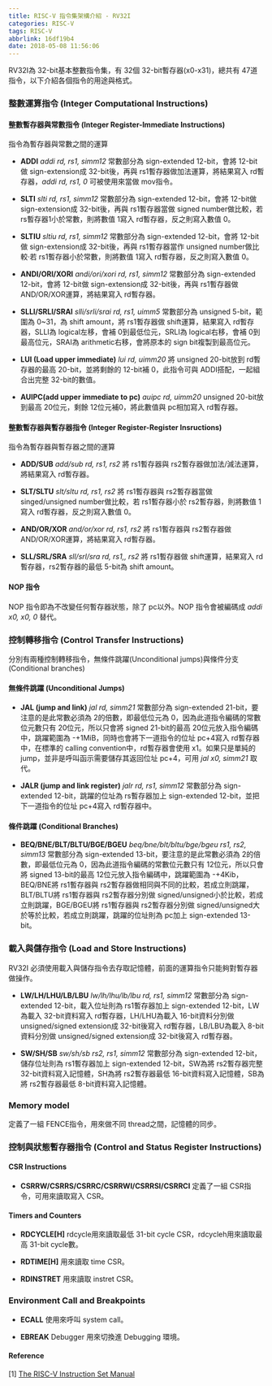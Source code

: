 ```yaml
---
title: RISC-V 指令集架構介紹 - RV32I
categories: RISC-V
tags: RISC-V
abbrlink: 16df19b4
date: 2018-05-08 11:56:06
---
```



RV32I為 32-bit基本整數指令集，有 32個 32-bit暫存器(x0-x31)，總共有 47道指令，以下介紹各個指令的用途與格式。

### 整數運算指令 (Integer Computational Instructions)

#### 整數暫存器與常數指令 (Integer Register-Immediate Instructions)

指令為暫存器與常數之間的運算

* **ADDI**
    *addi rd, rs1, simm12*
    常數部分為 sign-extended 12-bit，會將 12-bit做 sign-extension成 32-bit後，再與 rs1暫存器做加法運算，將結果寫入 rd暫存器，*addi rd, rs1, 0* 可被使用來當做 mov指令。

* **SLTI**
    *slti rd, rs1, simm12*
    常數部分為 sign-extended 12-bit，會將 12-bit做 sign-extension成 32-bit後，再與 rs1暫存器當做 signed number做比較，若 rs暫存器1小於常數，則將數值 1寫入 rd暫存器，反之則寫入數值 0。

* **SLTIU**
    *sltiu rd, rs1, simm12*
    常數部分為 sign-extended 12-bit，會將 12-bit做 sign-extension成 32-bit後，再與 rs1暫存器當作 unsigned number做比較·若 rs1暫存器小於常數，則將數值 1寫入 rd暫存器，反之則寫入數值 0。

* **ANDI/ORI/XORI**
    *andi/ori/xori rd, rs1, simm12*
    常數部分為 sign-extended 12-bit，會將 12-bit做 sign-extension成 32-bit後，再與 rs1暫存器做 AND/OR/XOR運算，將結果寫入 rd暫存器。

* **SLLI/SRLI/SRAI**
    *slli/srli/srai rd, rs1, uimm5*
    常數部分為 unsigned 5-bit，範圍為 0~31，為 shift amount，將 rs1暫存器做 shift運算，結果寫入 rd暫存器，SLLI為 logical左移，會補 0到最低位元，SRLI為 logical右移，會補 0到最高位元，SRAI為 arithmetic右移，會將原本的 sign bit複製到最高位元。

* **LUI (Load upper immediate)**
    *lui rd, uimm20*
    將 unsigned 20-bit放到 rd暫存器的最高 20-bit，並將剩餘的 12-bit補 0，此指令可與 ADDI搭配，一起組合出完整 32-bit的數值。

* **AUIPC(add upper immediate to pc)**
    *auipc rd, uimm20*
    unsigned 20-bit放到最高 20位元，剩餘 12位元補0，將此數值與 pc相加寫入 rd暫存器。

#### 整數暫存器與暫存器指令 (Integer Register-Register Insructions)

指令為暫存器與暫存器之間的運算

* **ADD/SUB**
    *add/sub rd, rs1, rs2*
    將 rs1暫存器與 rs2暫存器做加法/減法運算，將結果寫入 rd暫存器。

* **SLT/SLTU**
    *slt/sltu rd, rs1, rs2*
    將 rs1暫存器與 rs2暫存器當做 singed/unsigned number做比較，若 rs1暫存器小於 rs2暫存器，則將數值 1寫入 rd暫存器，反之則寫入數值 0。

* **AND/OR/XOR**
    *and/or/xor rd, rs1, rs2*
    將 rs1暫存器與 rs2暫存器做 AND/OR/XOR運算，將結果寫入 rd暫存器。

* **SLL/SRL/SRA**
    *sll/srl/sra rd, rs1,, rs2*
    將 rs1暫存器做 shift運算，結果寫入 rd暫存器，rs2暫存器的最低 5-bit為 shift amount。

#### NOP 指令

NOP 指令即為不改變任何暫存器狀態，除了 pc以外。NOP 指令會被編碼成 *addi x0, x0, 0* 替代。

### 控制轉移指令 (Control Transfer Instructions)

分別有兩種控制轉移指令，無條件跳躍(Unconditional jumps)與條件分支(Conditional branches)

#### 無條件跳躍 (Unconditional Jumps)

* **JAL (jump and link)**
   *jal rd, simm21*
   常數部分為 sign-extended 21-bit，要注意的是此常數必須為 2的倍數，即最低位元為 0，因為此道指令編碼的常數位元數只有 20位元，所以只會將 signed 21-bit的最高 20位元放入指令編碼中，跳躍範圍為 -+1MiB，同時也會將下一道指令的位址 pc+4寫入 rd暫存器中，在標準的 calling convention中，rd暫存器會使用 x1。如果只是單純的 jump，並非是呼叫函示需要儲存其返回位址 pc+4，可用 *jal x0, simm21* 取代。

* **JALR (jump and link register)**
    *jalr rd, rs1, simm12*
    常數部分為 sign-extended 12-bit，跳躍的位址為 rs暫存器加上 sign-extended 12-bit，並把下一道指令的位址 pc+4寫入 rd暫存器中。

#### 條件跳躍 (Conditional Branches)

* **BEQ/BNE/BLT/BLTU/BGE/BGEU**
    *beq/bne/blt/bltu/bge/bgeu rs1, rs2, simm13*
    常數部分為 sign-extended 13-bit，要注意的是此常數必須為 2的倍數，即最低位元為 0，因為此道指令編碼的常數位元數只有 12位元，所以只會將 signed 13-bit的最高 12位元放入指令編碼中，跳躍範圍為 -+4Kib，BEQ/BNE將 rs1暫存器與 rs2暫存器做相同與不同的比較，若成立則跳躍，BLT/BLTU將 rs1暫存器與 rs2暫存器分別做 signed/unsigned小於比較，若成立則跳躍，BGE/BGEU將 rs1暫存器與 rs2暫存器分別做 signed/unsigned大於等於比較，若成立則跳躍，跳躍的位址則為 pc加上 sign-extended 13-bit。

### 載入與儲存指令 (Load and Store Instructions)

RV32I 必須使用載入與儲存指令去存取記憶體，前面的運算指令只能夠對暫存器做操作。

* **LW/LH/LHU/LB/LBU**
    *lw/lh/lhu/lb/lbu rd, rs1, simm12*
    常數部分為 sign-extended 12-bit，載入位址則為 rs1暫存器加上 sign-extended 12-bit，LW為載入 32-bit資料寫入 rd暫存器，LH/LHU為載入 16-bit資料分別做 unsigned/signed extension成 32-bit後寫入 rd暫存器，LB/LBU為載入 8-bit資料分別做 unsigned/signed extension成 32-bit後寫入 rd暫存器。

* **SW/SH/SB**
    *sw/sh/sb rs2, rs1, simm12*
    常數部分為 sign-extended 12-bit，儲存位址則為 rs1暫存器加上 sign-extended 12-bit，SW為將 rs2暫存器完整 32-bit資料寫入記憶體，SH為將 rs2暫存器最低 16-bit資料寫入記憶體，SB為將 rs2暫存器最低 8-bit資料寫入記憶體。

### Memory model

定義了一組 FENCE指令，用來做不同 thread之間，記憶體的同步。

### 控制與狀態暫存器指令 (Control and Status Register Instructions)

#### CSR Instructions

* **CSRRW/CSRRS/CSRRC/CSRRWI/CSRRSI/CSRRCI**
    定義了一組 CSR指令，可用來讀取寫入 CSR。

#### Timers and Counters

* **RDCYCLE[H]**
    rdcycle用來讀取最低 31-bit cycle CSR，rdcycleh用來讀取最高 31-bit cycle數。

* **RDTIME[H]**
    用來讀取 time CSR。

* **RDINSTRET**
    用來讀取 instret CSR。

### Environment Call and Breakpoints

* **ECALL**
    使用來呼叫 system call。

* **EBREAK**
    Debugger 用來切換進 Debugging 環境。

#### Reference
[1] [The RISC-V Instruction Set Manual](https://riscv.org/specifications/)
